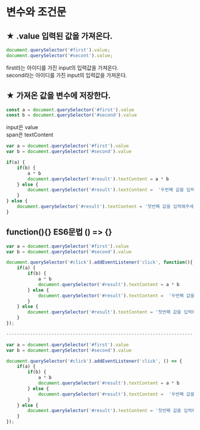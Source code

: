 # 변수와 조건문

## ★ .value 입력된 값을 가져온다.

```javascript
document.querySelector('#first').value;
document.querySelector('#secont').value;
```

first라는 아이디를 가진 input의 입력값을 가져온다.  
second라는 아이디를 가진 input의 입력값을 가져온다.

## ★ 가져온 값을 변수에 저장한다.

```javascript
const a = document.querySelector('#first').value
const b = document.querySelector('#second').value
```

input은 value  
span은 textContent

```javascript
var a = document.querySelector('#first').value
var b = document.querySelector('#second').value

if(a) {
    if(b) {
        a * b
        document.querySelector('#result').textContent = a * b
    } else {
        document.querySelector('#result').textContent =  '두번째 값을 입력해주세요.'
    }
} else {
    document.querySelector('#result').textContent = '첫번째 값을 입력해주세요.'
}
```

## function\(\){} ES6문법 \(\) =&gt; {}

```javascript
var a = document.querySelector('#first').value
var b = document.querySelector('#second').value

document.querySelector('#click').addEventListener('click', function(){
    if(a) {
        if(b) {
            a * b
            document.querySelector('#result').textContent = a * b
        } else {
            document.querySelector('#result').textContent =  '두번째 값을 입력해주세요.'
        }
    } else {
        document.querySelector('#result').textContent = '첫번째 값을 입력해주세요.'
    }
});

----------------------------------------------------------------------

var a = document.querySelector('#first').value
var b = document.querySelector('#second').value

document.querySelector('#click').addEventListener('click', () => {
    if(a) {
        if(b) {
            a * b
            document.querySelector('#result').textContent = a * b
        } else {
            document.querySelector('#result').textContent =  '두번째 값을 입력해주세요.'
        }
    } else {
        document.querySelector('#result').textContent = '첫번째 값을 입력해주세요.'
    }
});

```

